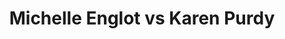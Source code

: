 ---
title: Michelle Englot vs Karen Purdy
player1:
  name: Englot, Michelle
  percent: 66
  wins: 0
  losses: 1
player2:
  name: Purdy, Karen
  percent: 75
  wins: 1
  losses: 0
games:
- player1:
    team: SK
    position: Fourth
    percent: 66
    win: 0
    loss: 1
  player2:
    team: MB
    position: Third
    percent: 75
    win: 1
    loss: 0
  event: Hearts
  year: 1989
  draw: Round Robin(13)
  score: MB 7 - SK 6
- player1:
    team: RID
    position: Fourth
    percent: 86
    win: 1
    loss: 0
  player2:
    team: HOL
    position: Second
    percent: 71
    win: 0
    loss: 1
  event: Trials (Women)
  year: 2001
  draw: Round Robin(4)
  score: RID 6 - HOL 5
---